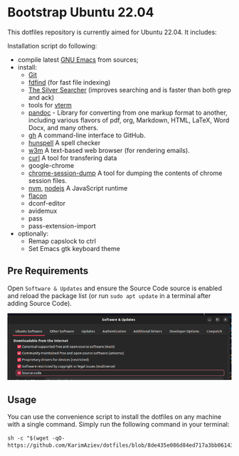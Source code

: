 # Bootstrap Ubuntu 22.04

This dotfiles repository is currently aimed for Ubuntu 22.04. It
includes:

Installation script do following:

  - compile latest [GNU Emacs](https://www.gnu.org/software/emacs/) from
    sources;
  - install:
      - [Git](https://git-scm.com/)
      - [fdfind](https://github.com/sharkdp/fd) (for fast file indexing)
      - [The Silver
        Searcher](https://github.com/ggreer/the_silver_searcher)
        (improves searching and is faster than both grep and ack)
      - tools for [vterm](https://github.com/akermu/emacs-libvterm)
      - [pandoc](https://pandoc.org/installing.html) - Library for
        converting from one markup format to another, including various
        flavors of pdf, org, Markdown, HTML, LaTeX, Word Docx, and many
        others.
      - [gh](https://cli.github.com/manual/) A command-line interface to
        GitHub.
      - [hunspell](http://hunspell.github.io/) A spell checker
      - [w3m](http://w3m.sourceforge.net/) A text-based web browser (for
        rendering emails).
      - [curl](https://curl.se/) A tool for transfering data
      - google-chrome
      - [chrome-session-dump](https://github.com/lemnos/chrome-session-dump)
        A tool for dumping the contents of chrome session files.
      - [nvm](https://github.com/nvm-sh/nvm),
        [nodejs](https://nodejs.org/en/) A JavaScript runtime
      - [flacon](https://help.ubuntu.ru/wiki/flacon)
      - dconf-editor
      - avidemux
      - pass
      - pass-extension-import
  - optionally:
      - Remap capslock to ctrl
      - Set Emacs gtk keyboard theme

## Pre Requirements

Open `Software & Updates` and ensure the Source Code source is enabled
and reload the package list (or run `sudo apt update` in a terminal
after adding Source Code).

![](./example.png)

## Usage

You can use the convenience script to install the dotfiles on any
machine with a single command. Simply run the following command in your
terminal:

    sh -c "$(wget -qO- https://github.com/KarimAziev/dotfiles/blob/8de435e086d84ed717a3bb06143b5196b3ae0a21/install.sh)"
